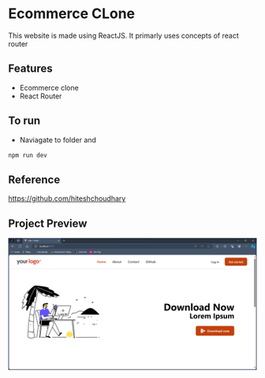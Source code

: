 # Ecommerce CLone

This website is made using ReactJS. It primarly uses concepts of react router

## Features

- Ecommerce clone
- React Router

## To run 

- Naviagate to folder and 
``` Javascript
npm run dev
```

## Reference

https://github.com/hiteshchoudhary

## Project Preview

![Output](output.png)